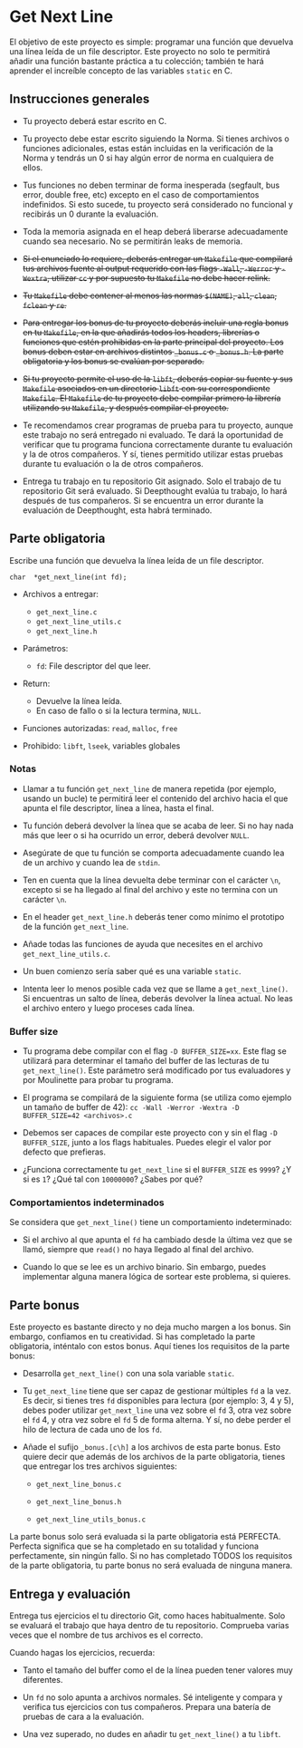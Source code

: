 # Get Next Line

El objetivo de este proyecto es simple: programar una función que devuelva una línea leída de un file descriptor.
Este proyecto no solo te permitirá añadir una función bastante práctica a tu colección; también te hará aprender el increíble concepto de las variables `static` en C.

## Instrucciones generales

- Tu proyecto deberá estar escrito en C.

- Tu proyecto debe estar escrito siguiendo la Norma. Si tienes archivos o funciones adicionales, estas están incluidas en la verificación de la Norma y tendrás un 0 si hay algún error de norma en cualquiera de ellos.

- Tus funciones no deben terminar de forma inesperada (segfault, bus error, double free, etc) excepto en el caso de comportamientos indefinidos. Si esto sucede, tu proyecto será considerado no funcional y recibirás un 0 durante la evaluación.

- Toda la memoria asignada en el heap deberá liberarse adecuadamente cuando sea necesario. No se permitirán leaks de memoria.

- ~~Si el enunciado lo requiere, deberás entregar un `Makefile` que compilará tus archivos fuente al output requerido con las flags `-Wall`, `-Werror` y `-Wextra`, utilizar `cc` y por supuesto tu `Makefile` no debe hacer relink.~~

- ~~Tu `Makefile` debe contener al menos las normas `$(NAME)`, `all`, `clean`, `fclean` y `re`.~~

- ~~Para entregar los bonus de tu proyecto deberás incluir una regla bonus en tu `Makefile`, en la que añadirás todos los headers, librerías o funciones que estén prohibidas en la parte principal del proyecto. Los bonus deben estar en archivos distintos `_bonus.c` o `_bonus.h`. La parte obligatoria y los bonus se evalúan por separado.~~

- ~~Si tu proyecto permite el uso de la `libft`, deberás copiar su fuente y sus `Makefile` asociados en un directorio `libft` con su correspondiente `Makefile`. El `Makefile` de tu proyecto debe compilar primero la librería utilizando su `Makefile`, y después compilar el proyecto.~~

- Te recomendamos crear programas de prueba para tu proyecto, aunque este trabajo no será entregado ni evaluado. Te dará la oportunidad de verificar que tu programa funciona correctamente durante tu evaluación y la de otros compañeros. Y sí, tienes permitido utilizar estas pruebas durante tu evaluación o la de otros compañeros.

- Entrega tu trabajo en tu repositorio Git asignado. Solo el trabajo de tu repositorio Git será evaluado. Si Deepthought evalúa tu trabajo, lo hará después de tus compañeros. Si se encuentra un error durante la evaluación de Deepthought, esta habrá terminado.

## Parte obligatoria

Escribe una función que devuelva la línea leída de un file descriptor.

```
char  *get_next_line(int fd);
```

- Archivos a entregar:

  - `get_next_line.c`
  - `get_next_line_utils.c`
  - `get_next_line.h`

- Parámetros:

  - `fd`: File descriptor del que leer.

- Return:

  - Devuelve la línea leída.
  - En caso de fallo o si la lectura termina, `NULL`.

- Funciones autorizadas: `read`, `malloc`, `free`

- Prohibido: `libft`, `lseek`, variables globales

### Notas

- Llamar a tu función `get_next_line` de manera repetida (por ejemplo, usando un bucle) te permitirá leer el contenido del archivo hacia el que apunta el file descriptor, línea a línea, hasta el final.

- Tu función deberá devolver la línea que se acaba de leer. Si no hay nada más que leer o si ha ocurrido un error, deberá devolver `NULL`.

- Asegúrate de que tu función se comporta adecuadamente cuando lea de un archivo y cuando lea de `stdin`.

- Ten en cuenta que la línea devuelta debe terminar con el carácter `\n`, excepto si se ha llegado al final del archivo y este no termina con un carácter `\n`.

- En el header `get_next_line.h` deberás tener como mínimo el prototipo de la función `get_next_line`.

- Añade todas las funciones de ayuda que necesites en el archivo `get_next_line_utils.c`.

- Un buen comienzo sería saber qué es una variable `static`.

- Intenta leer lo menos posible cada vez que se llame a `get_next_line()`. Si encuentras un salto de línea, deberás devolver la línea actual. No leas el archivo entero y luego proceses cada línea.

### Buffer size

- Tu programa debe compilar con el flag `-D BUFFER_SIZE=xx`. Este flag se utilizará para determinar el tamaño del buffer de las lecturas de tu `get_next_line()`. Este parámetro será modificado por tus evaluadores y por Moulinette para probar tu programa.

- El programa se compilará de la siguiente forma (se utiliza como ejemplo un tamaño de buffer de 42): `cc -Wall -Werror -Wextra -D BUFFER_SIZE=42 <archivos>.c`

- Debemos ser capaces de compilar este proyecto con y sin el flag `-D BUFFER_SIZE`, junto a los flags habituales. Puedes elegir el valor por defecto que prefieras.

- ¿Funciona correctamente tu `get_next_line` si el `BUFFER_SIZE` es `9999`? ¿Y si es `1`? ¿Qué tal con `10000000`? ¿Sabes por qué?

### Comportamientos indeterminados

Se considera que `get_next_line()` tiene un comportamiento indeterminado:

- Si el archivo al que apunta el `fd` ha cambiado desde la última vez que se llamó, siempre que `read()` no haya llegado al final del archivo.

- Cuando lo que se lee es un archivo binario. Sin embargo, puedes implementar alguna manera lógica de sortear este problema, si quieres.

## Parte bonus

Este proyecto es bastante directo y no deja mucho margen a los bonus. Sin embargo, confiamos en tu creatividad. Si has completado la parte obligatoria, inténtalo con estos bonus. Aquí tienes los requisitos de la parte bonus:

- Desarrolla `get_next_line()` con una sola variable `static`.

- Tu `get_next_line` tiene que ser capaz de gestionar múltiples `fd` a la vez. Es decir, si tienes tres `fd` disponibles para lectura (por ejemplo: 3, 4 y 5), debes poder utilizar `get_next_line` una vez sobre el `fd` 3, otra vez sobre el `fd` 4, y otra vez sobre el `fd` 5 de forma alterna. Y sí, no debe perder el hilo de lectura de cada uno de los `fd`.

- Añade el sufijo `_bonus.[c\h]` a los archivos de esta parte bonus. Esto quiere decir que además de los archivos de la parte obligatoria, tienes que entregar los tres archivos siguientes:

  - `get_next_line_bonus.c`

  - `get_next_line_bonus.h`

  - `get_next_line_utils_bonus.c`

La parte bonus solo será evaluada si la parte obligatoria está PERFECTA. Perfecta significa que se ha completado en su totalidad y funciona perfectamente, sin ningún fallo. Si no has completado TODOS los requisitos de la parte obligatoria, tu parte bonus no será evaluada de ninguna manera.

## Entrega y evaluación

Entrega tus ejercicios el tu directorio Git, como haces habitualmente. Solo se evaluará el trabajo que haya dentro de tu repositorio. Comprueba varias veces que el nombre de tus archivos es el correcto.

Cuando hagas los ejercicios, recuerda:

- Tanto el tamaño del buffer como el de la línea pueden tener valores muy diferentes.

- Un `fd` no solo apunta a archivos normales. Sé inteligente y compara y verifica tus ejercicios con tus compañeros. Prepara una batería de pruebas de cara a la evaluación.

- Una vez superado, no dudes en añadir tu `get_next_line()` a tu `libft`.
